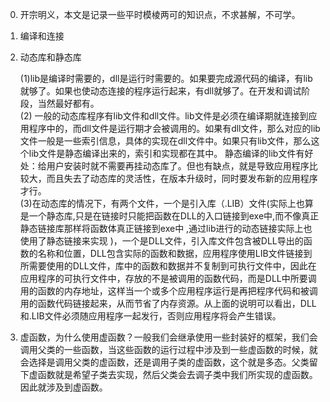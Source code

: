 0. 开宗明义，本文是记录一些平时模棱两可的知识点，不求甚解，不可学。

1. 编译和连接

2. 动态库和静态库

    (1)lib是编译时需要的，dll是运行时需要的。如果要完成源代码的编译，有lib就够了。如果也使动态连接的程序运行起来，有dll就够了。在开发和调试阶段，当然最好都有。        
    (2) 一般的动态库程序有lib文件和dll文件。lib文件是必须在编译期就连接到应用程序中的，而dll文件是运行期才会被调用的。如果有dll文件，那么对应的lib文件一般是一些索引信息，具体的实现在dll文件中。如果只有lib文件，那么这个lib文件是静态编译出来的，索引和实现都在其中。 静态编译的lib文件有好处：给用户安装时就不需要再挂动态库了。但也有缺点，就是导致应用程序比较大，而且失去了动态库的灵活性，在版本升级时，同时要发布新的应用程序才行。        
    (3)在动态库的情况下，有两个文件，一个是引入库（.LIB）文件(实际上也算是一个静态库,只是在链接时只能把函数在DLL的入口链接到exe中,而不像真正静态链接库那样将函数体真正链接到exe中 ,通过lib进行的动态链接实际上也使用了静态链接来实现 )，一个是DLL文件，引入库文件包含被DLL导出的函数的名称和位置，DLL包含实际的函数和数据，应用程序使用LIB文件链接到所需要使用的DLL文件，库中的函数和数据并不复制到可执行文件中，因此在应用程序的可执行文件中，存放的不是被调用的函数代码，而是DLL中所要调用的函数的内存地址，这样当一个或多个应用程序运行是再把程序代码和被调用的函数代码链接起来，从而节省了内存资源。从上面的说明可以看出，DLL和.LIB文件必须随应用程序一起发行，否则应用程序将会产生错误。        

3. 虚函数，为什么使用虚函数？一般我们会继承使用一些封装好的框架，我们会调用父类的一些函数，当这些函数的运行过程中涉及到一些虚函数的时候，就会选择是调用父类的虚函数，还是调用子类的虚函数，这个就是多态。父类留下虚函数就是希望子类去实现，然后父类会去调子类中我们所实现的虚函数。因此就涉及到虚函数。   


